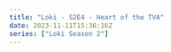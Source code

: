 ```yaml
---
title: "Loki - S2E4 - Heart of the TVA"
date: 2023-11-11T15:36:16Z
series: ["Loki Season 2"]
---
```



<mux-player stream-type="on-demand"
  src="https://kp3d-my.sharepoint.com/personal/ryoo_kp3d_onmicrosoft_com/_layouts/15/download.aspx?share=EUF745Ddm-tFmBgN15Ik5j4BZpqmyZnXGfSs-TbZGCOsIg" prefer-playback="mse" controls>
  </mux-player>
  
  
  <script src="https://cdn.jsdelivr.net/npm/@mux/mux-player"></script>
  
 <script type="application/ld+json">
 {
  "@context": "https://schema.org/",
  "@type": "VideoObject",
  "name": "Loki - S2E4 - Heart of the TVA",
  "contentUrl": "https://stream.mux.com/Tl8XIrzqqTtdr022CdBcTAxSE3INnKqvmVnWl002Ss9vE.m3u8",
  "thumbnailUrl": "https://www.themoviedb.org/t/p/original/nCaL5Yd7VXn0yI3HmjtG0DL9NKo.jpg?width=314&fit_mode=preserve&time=25",
  "uploadDate": "2023-11-11T15:36:16Z",
}

</script>

